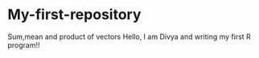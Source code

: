 # My-first-repository
Sum,mean and product of vectors
Hello, I am Divya and writing my first R program!!
